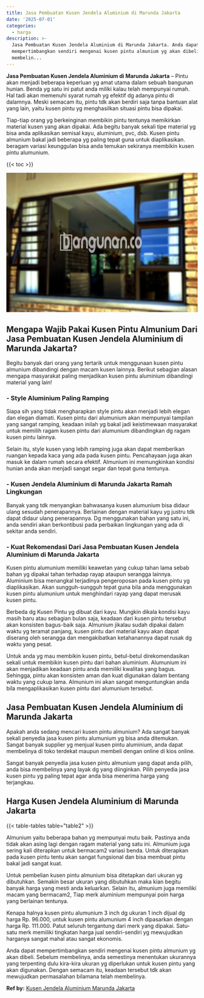 ```yaml
---
title: Jasa Pembuatan Kusen Jendela Aluminium di Marunda Jakarta
date: '2025-07-01'
categories:
  - harga
description: >-
  Jasa Pembuatan Kusen Jendela Aluminium di Marunda Jakarta. Anda dapat
  mempertimbangkan sendiri mengenai kusen pintu almunium yg akan dibeli. Sebelum
  membelin...
---
```


**Jasa Pembuatan Kusen Jendela Aluminium di Marunda Jakarta** – Pintu akan menjadi beberapa keperluan yg amat utama dalam sebuah bangunan hunian. Benda yg satu ini patut anda miliki kalau telah mempunyai rumah. Hal tadi akan memenuhi syarat rumah yg efektif dg adanya pintu di dalamnya. Meski semacam itu, pintu tdk akan berdiri saja tanpa bantuan alat yang lain, yaitu kusen pintu yg menghasilkan situasi pintu bisa dipakai.

Tiap-tiap orang yg berkeinginan membikin pintu tentunya memikirkan material kusen yang akan dipakai. Ada begitu banyak sekali tipe material yg bisa anda aplikasikan semisal kayu, aluminium, pvc, dsb. Kusen pintu almunium bakal jadi beberapa yg paling tepat guna untuk diaplikasikan. beragam variasi keunggulan bisa anda temukan sekiranya membikin kusen pintu alumunium.

{{< toc >}}

![Jasa Pembuatan Kusen Jendela Aluminium di Marunda Jakarta](/images/harga-kusen-jendela-alumunium-11.png)

## Mengapa Wajib Pakai Kusen Pintu Almunium Dari Jasa Pembuatan Kusen Jendela Aluminium di Marunda Jakarta?

Begitu banyak dari orang yang tertarik untuk menggunaan kusen pintu almunium dibandingi dengan macam kusen lainnya. Berikut sebagian alasan mengapa masyarakat paling menjadikan kusen pintu aluminium dibandingi material yang lain!

### \- Style Aluminium Paling Ramping

Siapa sih yang tidak mengharapkan style pintu akan menjadi lebih elegan dan elegan diamati. Kusen pintu dari alumunium akan mempunyai tampilan yang sangat ramping, keadaan inilah yg bakal jadi keistimewaan masyarakat untuk memilih ragam kusen pintu dari alumunium dibandingkan dg ragam kusen pintu lainnya.

Selain itu, style kusen yang lebih ramping juga akan dapat memberikan ruangan kepada kaca yang ada pada kusen pintu. Pencahayaan juga akan masuk ke dalam rumah secara efektif. Almunium ini memungkinkan kondisi hunian anda akan menjadi sangat segar dan tepat guna tentunya.

### \- Kusen Jendela Aluminium di Marunda Jakarta Ramah Lingkungan

Banyak yang tdk menyangkan bahwasanya kusen alumunium bisa didaur ulang sesudah penerapannya. Berlainan dengan material kayu yg justru tdk dapat didaur ulang penerapannya. Dg menggunakan bahan yang satu ini, anda sendiri akan berkontibusi pada perbaikan lingkungan yang ada di sekitar anda sendiri.

### \- Kuat Rekomendasi Dari Jasa Pembuatan Kusen Jendela Aluminium di Marunda Jakarta

Kusen pintu alumunium memiliki keawetan yang cukup tahan lama sebab bahan yg dipakai tahan terhadap rayap ataupun serangga lainnya. Aluminium bisa menangkal terjadinya pengeroposan pada kusen pintu yg diaplikasikan. Akan sungguh-sungguh tepat guna bila anda menggunakan kusen pintu alumunium untuk menghindari rayap yang dapat merusak kusen pintu.

Berbeda dg Kusen Pintu yg dibuat dari kayu. Mungkin dikala kondisi kayu masih baru atau sebagian bulan saja, keadaan dari kusen pintu tersebut akan konsisten bagus-baik saja. Almunium jikalau sudah dipakai dalam waktu yg teramat panjang, kusen pintu dari material kayu akan dapat diserang oleh serangga dan mengakibatkan ketahanannya dapat rusak dg waktu yang pesat.

Untuk anda yg mau membikin kusen pintu, betul-betul direkomendasikan sekali untuk membikin kusen pintu dari bahan aluminium. Alumunium ini akan menjadikan keadaan pintu anda memiliki kwalitas yang bagus. Sehingga, pintu akan konsisten aman dan kuat digunakan dalam bentang waktu yang cukup lama. Almunium ini akan sangat menguntungkan anda bila mengaplikasikan kusen pintu dari alumunium tersebut.

## Jasa Pembuatan Kusen Jendela Aluminium di Marunda Jakarta

Apakah anda sedang mencari kusen pintu almunium? Ada sangat banyak sekali penyedia jasa kusen pintu alumunium yg bisa anda ditemukan. Sangat banyak supplier yg menjual kusen pintu aluminium, anda dapat membelinya di toko terdekat maupun membeli dengan online di kios online.

Sangat banyak penyedia jasa kusen pintu almunium yang dapat anda pilih, anda bisa membelinya yang layak dg yang diinginkan. Pilih penyedia jasa kusen pintu yg paling tepat agar anda bisa menerima harga yang terjangkau.

## Harga Kusen Jendela Aluminium di Marunda Jakarta

{{< table-tables table="table2" >}}

Almunium yaitu beberapa bahan yg mempunyai mutu baik. Pastinya anda tidak akan asing lagi dengan ragam material yang satu ini. Almunium juga sering kali diterapkan untuk bermacam2 variasi benda. Untuk diterapkan pada kusen pintu tentu akan sangat fungsional dan bisa membuat pintu bakal jadi sangat kuat.

Untuk pembelian kusen pintu almunium bisa ditetapkan dari ukuran yg dibutuhkan. Semakin besar ukuran yang dibutuhkan maka kian begitu banyak harga yang mesti anda keluarkan. Selain itu, almunium juga memiliki macam yang bermacam2, Tiap merk aluminium mempunyai poin harga yang berlainan tentunya.

Kenapa halnya kusen pintu alumunium 3 inch dg ukuran 1 inch dijual dg harga Rp. 96.000, untuk kusen pintu alumunium 4 inch dipasarkan dengan harga Rp. 111.000. Patut seluruh tergantung dari merk yang dipakai. Satu-satu merk memiliki tingkatan harga jual sendiri-sendiri yg mewujudkan harganya sangat mahal atau sangat ekonomis.

Anda dapat mempertimbangkan sendiri mengenai kusen pintu almunium yg akan dibeli. Sebelum membelinya, anda semestinya menentukan ukurannya yang terpenting dulu kira-kira ukuran yg diperlukan untuk kusen pintu yang akan digunakan. Dengan semacam itu, keadaan tersebut tdk akan mewujudkan permasalahan bilamana telah membelinya.

**Ref by:** [Kusen Jendela Aluminium Marunda Jakarta](https://id.wikipedia.org/wiki/Kusen)
